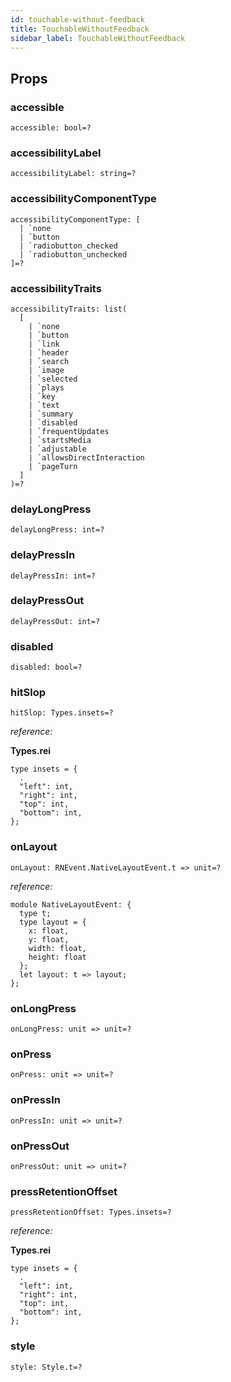 ```yaml
---
id: touchable-without-feedback
title: TouchableWithoutFeedback
sidebar_label: TouchableWithoutFeedback
---
```


## Props

### accessible

```reason
accessible: bool=?
```

### accessibilityLabel

```reason
accessibilityLabel: string=?
```

### accessibilityComponentType

```reason
accessibilityComponentType: [
  | `none
  | `button
  | `radiobutton_checked
  | `radiobutton_unchecked
]=?
```

### accessibilityTraits

```reason
accessibilityTraits: list(
  [
    | `none
    | `button
    | `link
    | `header
    | `search
    | `image
    | `selected
    | `plays
    | `key
    | `text
    | `summary
    | `disabled
    | `frequentUpdates
    | `startsMedia
    | `adjustable
    | `allowsDirectInteraction
    | `pageTurn
  ]
)=?
```

### delayLongPress

```reason
delayLongPress: int=?
```

### delayPressIn

```reason
delayPressIn: int=?
```

### delayPressOut

```reason
delayPressOut: int=?
```

### disabled

```reason
disabled: bool=?
```

### hitSlop

```reason
hitSlop: Types.insets=?
```

_reference:_

**Types.rei**

```reason
type insets = {
  .
  "left": int,
  "right": int,
  "top": int,
  "bottom": int,
};
```

### onLayout

```reason
onLayout: RNEvent.NativeLayoutEvent.t => unit=?
```

_reference:_

```reason
module NativeLayoutEvent: {
  type t;
  type layout = {
    x: float,
    y: float,
    width: float,
    height: float
  };
  let layout: t => layout;
};
```

### onLongPress

```reason
onLongPress: unit => unit=?
```

### onPress

```reason
onPress: unit => unit=?
```

### onPressIn

```reason
onPressIn: unit => unit=?
```

### onPressOut

```reason
onPressOut: unit => unit=?
```

### pressRetentionOffset

```reason
pressRetentionOffset: Types.insets=?
```

_reference:_

**Types.rei**

```reason
type insets = {
  .
  "left": int,
  "right": int,
  "top": int,
  "bottom": int,
};
```

### style

```reason
style: Style.t=?
```
